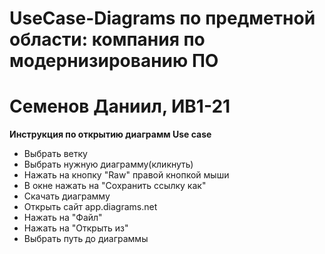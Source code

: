 <h1>UseCase-Diagrams по предметной области: компания по модернизированию ПО</h1> 
<h1>Семенов Даниил, ИВ1-21</h1> 
<p><b>Инструкция по открытию диаграмм Use case </b></p>
<ul>
  <li> Выбрать ветку </li>
  <li>Выбрать нужную диаграмму(кликнуть)</li>
  <li>Нажать на кнопку "Raw" правой кнопкой мыши</li>
  <li>В окне нажать на "Сохранить ссылку как"</li>
  <li>Скачать диаграмму</li>
  <li>Открыть сайт app.diagrams.net</li>
  <li>Нажать на "Файл"</li>
  <li>Нажать на "Открыть из"</li>
  <li>Выбрать путь до диаграммы</li></ul>
